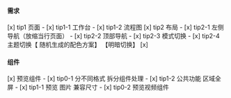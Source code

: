 #### 需求
[x] tip1 页面
    - [x] tip1-1 工作台
    - [x] tip1-2 流程图
[x] tip2 布局
    - [x] tip2-1 左侧导航（放缩当行页面）
    - [x] tip2-2 顶部导航
    - [x] tip2-3 模式切换
    - [x] tip2-4 主题切换【 随机生成的配色方案】 【明暗切换】
[x]
 

 #### 组件

[x] 预览组件
    - [x] tip0-1 分不同格式 拆分组件处理
    - [x] tip1-2 公共功能 区域全屏
    - [x] tip1-1 预览 图片 兼容尺寸 
    - [x] tip0-2 预览视频组件 